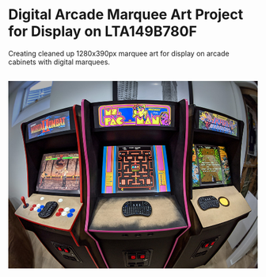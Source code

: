 <h1>Digital Arcade Marquee Art Project for Display on LTA149B780F</h1>
<p>Creating cleaned up 1280x390px marquee art for display on arcade cabinets with digital marquees.
<img src="digital_marquee_ex.jpg" style="margin-top:30px;" alt="Justin Fite Arcade Cabinets">
